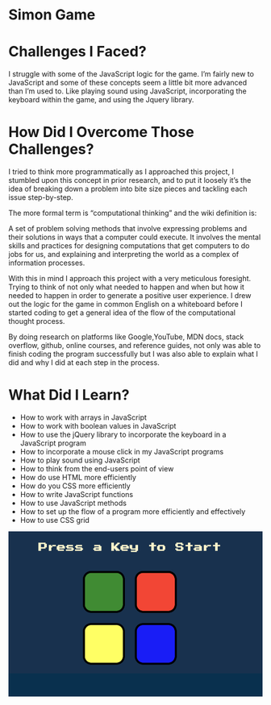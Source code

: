 # Simon Game

# Challenges I Faced? 

I struggle with some of the JavaScript logic for the game. I’m fairly new to JavaScript and some of these concepts seem a 
little bit more advanced than I’m used to. Like playing sound using JavaScript, incorporating the keyboard within the game, 
and using the Jquery library. 

# How Did I Overcome Those Challenges? 

I tried to think more programmatically as I approached this project, I stumbled upon this concept in prior research, and 
to put it loosely it’s the idea of breaking down a problem into bite size pieces and tackling each issue step-by-step. 

The more formal term is “computational thinking” and the wiki definition is: 

A set of problem solving methods that involve expressing problems and their solutions in ways that a computer could execute. It involves the mental skills and practices for designing computations that get computers to do jobs for us, and explaining and interpreting the world as a complex of information processes. 

With this in mind I approach this project with a very meticulous foresight. Trying to think of not only what needed to happen and when but how it needed to happen in order to generate a positive user experience. I drew out the logic for the game in common English on a whiteboard before I started coding to get a general idea of the flow of the computational thought process.

By doing research on platforms like Google,YouTube, MDN docs, stack overflow, github, online courses, and reference guides, not only was able to finish coding the program successfully but I was also able to explain what I did and why I did at each step in the process. 




# What Did I Learn? 

* How to work with arrays in JavaScript
* How to work with boolean values in JavaScript
* How to use the jQuery library to incorporate the keyboard in a JavaScript program
* How to incorporate a mouse click in my JavaScript programs
* How to play sound using JavaScript
* How to think from the end-users point of view 
* How do use HTML more efficiently
* How do you CSS more efficiently
* How to write JavaScript functions
* How to use JavaScript methods
* How to set up the flow of a program more efficiently and effectively
* How to use CSS grid


![Simon Game Screen Shot](simongame.png)
